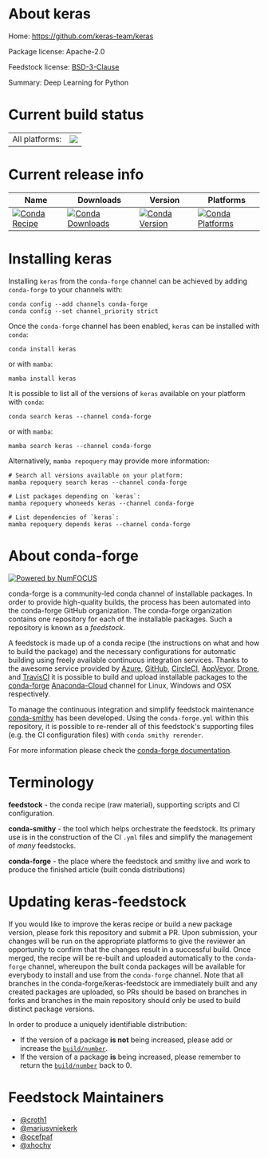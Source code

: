 About keras
===========

Home: https://github.com/keras-team/keras

Package license: Apache-2.0

Feedstock license: [BSD-3-Clause](https://github.com/conda-forge/keras-feedstock/blob/main/LICENSE.txt)

Summary: Deep Learning for Python

Current build status
====================


<table><tr><td>All platforms:</td>
    <td>
      <a href="https://dev.azure.com/conda-forge/feedstock-builds/_build/latest?definitionId=3067&branchName=main">
        <img src="https://dev.azure.com/conda-forge/feedstock-builds/_apis/build/status/keras-feedstock?branchName=main">
      </a>
    </td>
  </tr>
</table>

Current release info
====================

| Name | Downloads | Version | Platforms |
| --- | --- | --- | --- |
| [![Conda Recipe](https://img.shields.io/badge/recipe-keras-green.svg)](https://anaconda.org/conda-forge/keras) | [![Conda Downloads](https://img.shields.io/conda/dn/conda-forge/keras.svg)](https://anaconda.org/conda-forge/keras) | [![Conda Version](https://img.shields.io/conda/vn/conda-forge/keras.svg)](https://anaconda.org/conda-forge/keras) | [![Conda Platforms](https://img.shields.io/conda/pn/conda-forge/keras.svg)](https://anaconda.org/conda-forge/keras) |

Installing keras
================

Installing `keras` from the `conda-forge` channel can be achieved by adding `conda-forge` to your channels with:

```
conda config --add channels conda-forge
conda config --set channel_priority strict
```

Once the `conda-forge` channel has been enabled, `keras` can be installed with `conda`:

```
conda install keras
```

or with `mamba`:

```
mamba install keras
```

It is possible to list all of the versions of `keras` available on your platform with `conda`:

```
conda search keras --channel conda-forge
```

or with `mamba`:

```
mamba search keras --channel conda-forge
```

Alternatively, `mamba repoquery` may provide more information:

```
# Search all versions available on your platform:
mamba repoquery search keras --channel conda-forge

# List packages depending on `keras`:
mamba repoquery whoneeds keras --channel conda-forge

# List dependencies of `keras`:
mamba repoquery depends keras --channel conda-forge
```


About conda-forge
=================

[![Powered by
NumFOCUS](https://img.shields.io/badge/powered%20by-NumFOCUS-orange.svg?style=flat&colorA=E1523D&colorB=007D8A)](https://numfocus.org)

conda-forge is a community-led conda channel of installable packages.
In order to provide high-quality builds, the process has been automated into the
conda-forge GitHub organization. The conda-forge organization contains one repository
for each of the installable packages. Such a repository is known as a *feedstock*.

A feedstock is made up of a conda recipe (the instructions on what and how to build
the package) and the necessary configurations for automatic building using freely
available continuous integration services. Thanks to the awesome service provided by
[Azure](https://azure.microsoft.com/en-us/services/devops/), [GitHub](https://github.com/),
[CircleCI](https://circleci.com/), [AppVeyor](https://www.appveyor.com/),
[Drone](https://cloud.drone.io/welcome), and [TravisCI](https://travis-ci.com/)
it is possible to build and upload installable packages to the
[conda-forge](https://anaconda.org/conda-forge) [Anaconda-Cloud](https://anaconda.org/)
channel for Linux, Windows and OSX respectively.

To manage the continuous integration and simplify feedstock maintenance
[conda-smithy](https://github.com/conda-forge/conda-smithy) has been developed.
Using the ``conda-forge.yml`` within this repository, it is possible to re-render all of
this feedstock's supporting files (e.g. the CI configuration files) with ``conda smithy rerender``.

For more information please check the [conda-forge documentation](https://conda-forge.org/docs/).

Terminology
===========

**feedstock** - the conda recipe (raw material), supporting scripts and CI configuration.

**conda-smithy** - the tool which helps orchestrate the feedstock.
                   Its primary use is in the construction of the CI ``.yml`` files
                   and simplify the management of *many* feedstocks.

**conda-forge** - the place where the feedstock and smithy live and work to
                  produce the finished article (built conda distributions)


Updating keras-feedstock
========================

If you would like to improve the keras recipe or build a new
package version, please fork this repository and submit a PR. Upon submission,
your changes will be run on the appropriate platforms to give the reviewer an
opportunity to confirm that the changes result in a successful build. Once
merged, the recipe will be re-built and uploaded automatically to the
`conda-forge` channel, whereupon the built conda packages will be available for
everybody to install and use from the `conda-forge` channel.
Note that all branches in the conda-forge/keras-feedstock are
immediately built and any created packages are uploaded, so PRs should be based
on branches in forks and branches in the main repository should only be used to
build distinct package versions.

In order to produce a uniquely identifiable distribution:
 * If the version of a package **is not** being increased, please add or increase
   the [``build/number``](https://docs.conda.io/projects/conda-build/en/latest/resources/define-metadata.html#build-number-and-string).
 * If the version of a package **is** being increased, please remember to return
   the [``build/number``](https://docs.conda.io/projects/conda-build/en/latest/resources/define-metadata.html#build-number-and-string)
   back to 0.

Feedstock Maintainers
=====================

* [@croth1](https://github.com/croth1/)
* [@mariusvniekerk](https://github.com/mariusvniekerk/)
* [@ocefpaf](https://github.com/ocefpaf/)
* [@xhochy](https://github.com/xhochy/)

